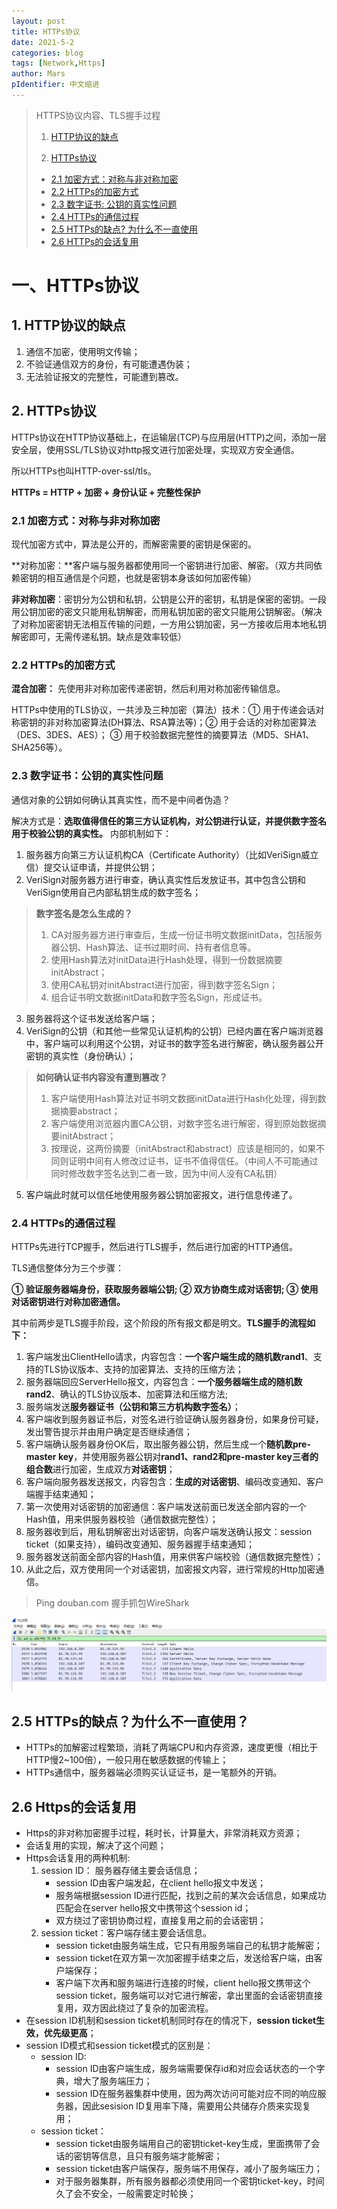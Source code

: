 ```yaml
---
layout: post
title: HTTPs协议
date: 2021-5-2
categories: blog
tags: [Network,Https]
author: Mars
pIdentifier: 中文缩进
---
```


> HTTPS协议内容、TLS握手过程
>
> 1. [HTTP协议的缺点](#1-http协议的缺点)
>
> 2. [HTTPs协议](#2-https协议)
> - [2.1 加密方式：对称与非对称加密](#21-加密方式对称与非对称加密)
> - [2.2 HTTPs的加密方式](#22-https的加密方式) 
> - [2.3 数字证书: 公钥的真实性问题](#23-数字证书公钥的真实性问题)
> - [2.4 HTTPs的通信过程](#24-https的通信过程)
> - [2.5 HTTPs的缺点? 为什么不一直使用](#25-https的缺点为什么不一直使用)
> - [2.6 HTTPs的会话复用](#26-https的会话复用)

# 一、HTTPs协议
## 1. HTTP协议的缺点

1. 通信不加密，使用明文传输；
2. 不验证通信双方的身份，有可能遭遇伪装；
3. 无法验证报文的完整性，可能遭到篡改。

## 2. HTTPs协议

HTTPs协议在HTTP协议基础上，在运输层(TCP)与应用层(HTTP)之间，添加一层安全层，使用SSL/TLS协议对http报文进行加密处理，实现双方安全通信。

所以HTTPs也叫HTTP-over-ssl/tls。

**HTTPs = HTTP + 加密 + 身份认证 + 完整性保护** 

### 2.1 加密方式：对称与非对称加密

现代加密方式中，算法是公开的，而解密需要的密钥是保密的。

**对称加密：**客户端与服务器都使用同一个密钥进行加密、解密。（双方共同依赖密钥的相互通信是个问题，也就是密钥本身该如何加密传输）

**非对称加密**：密钥分为公钥和私钥，公钥是公开的密钥，私钥是保密的密钥。一段用公钥加密的密文只能用私钥解密，而用私钥加密的密文只能用公钥解密。（解决了对称加密密钥无法相互传输的问题，一方用公钥加密，另一方接收后用本地私钥解密即可，无需传递私钥。缺点是效率较低）

### 2.2 HTTPs的加密方式

**混合加密：** 先使用非对称加密传递密钥，然后利用对称加密传输信息。

HTTPs中使用的TLS协议，一共涉及三种加密（算法）技术：① 用于传递会话对称密钥的非对称加密算法(DH算法、RSA算法等)；② 用于会话的对称加密算法（DES、3DES、AES）； ③ 用于校验数据完整性的摘要算法（MD5、SHA1、SHA256等）。

### 2.3 数字证书：公钥的真实性问题

通信对象的公钥如何确认其真实性，而不是中间者伪造？

解决方式是：**选取值得信任的第三方认证机构，对公钥进行认证，并提供数字签名用于校验公钥的真实性。** 内部机制如下：

1. 服务器方向第三方认证机构CA（Certificate Authority）（比如VeriSign威立信）提交认证申请，并提供公钥；
2. VeriSign对服务器方进行审查，确认真实性后发放证书，其中包含公钥和VeriSign使用自己内部私钥生成的数字签名；
> **数字签名是怎么生成的？**
> 
> 1. CA对服务器方进行审查后，生成一份证书明文数据initData，包括服务器公钥、Hash算法、证书过期时间、持有者信息等。
> 2. 使用Hash算法对initData进行Hash处理，得到一份数据摘要initAbstract；
> 3. 使用CA私钥对initAbstract进行加密，得到数字签名Sign；
> 4. 组合证书明文数据initData和数字签名Sign，形成证书。
3. 服务器将这个证书发送给客户端；
4. VeriSign的公钥（和其他一些常见认证机构的公钥）已经内置在客户端浏览器中，客户端可以利用这个公钥，对证书的数字签名进行解密，确认服务器公开密钥的真实性（身份确认）；
> **如何确认证书内容没有遭到篡改？**
> 
> 1. 客户端使用Hash算法对证书明文数据initData进行Hash化处理，得到数据摘要abstract；
> 2. 客户端使用浏览器内置CA公钥，对数字签名进行解密，得到原始数据摘要initAbstract；
> 3. 按理说，这两份摘要（initAbstract和abstract）应该是相同的，如果不同则证明中间有人修改过证书，证书不值得信任。（中间人不可能通过同时修改数字签名达到二者一致，因为中间人没有CA私钥）
5. 客户端此时就可以信任地使用服务器公钥加密报文，进行信息传递了。

### 2.4 HTTPs的通信过程

HTTPs先进行TCP握手，然后进行TLS握手，然后进行加密的HTTP通信。

TLS通信整体分为三个步骤：

<b>
① 验证服务器端身份，获取服务器端公钥;
② 双方协商生成对话密钥;
③ 使用对话密钥进行对称加密通信。</b>

其中前两步是TLS握手阶段，这个阶段的所有报文都是明文。**TLS握手的流程如下：**

1. 客户端发出ClientHello请求，内容包含：**一个客户端生成的随机数rand1**、支持的TLS协议版本、支持的加密算法、支持的压缩方法；
2. 服务器端回应ServerHello报文，内容包含：**一个服务器端生成的随机数rand2**、确认的TLS协议版本、加密算法和压缩方法;
3. 服务端发送**服务器证书（公钥和第三方机构数字签名）**；
4. 客户端收到服务器证书后，对签名进行验证确认服务器身份，如果身份可疑，发出警告提示并由用户确定是否继续通信；
5. 客户端确认服务器身份OK后，取出服务器公钥，然后生成一个**随机数pre-master key**，并使用服务器公钥对**rand1、rand2和pre-master key三者的组合数**进行加密，生成双方**对话密钥**；
6. 客户端向服务器发送报文，内容包含：**生成的对话密钥**、编码改变通知、客户端握手结束通知；
7. 第一次使用对话密钥的加密通信：客户端发送前面已发送全部内容的一个Hash值，用来供服务器校验（通信数据完整性）；
8. 服务器收到后，用私钥解密出对话密钥，向客户端发送确认报文：session ticket（如果支持），编码改变通知、服务器握手结束通知；
9. 服务器发送前面全部内容的Hash值，用来供客户端校验（通信数据完整性）；
10. 从此之后，双方使用同一个对话密钥，加密报文内容，进行常规的Http加密通信。
 
> Ping douban.com 握手抓包WireShark

![Https握手抓包](/assets/posts/30.png)

## 2.5 HTTPs的缺点？为什么不一直使用？

- HTTPs的加解密过程繁琐，消耗了两端CPU和内存资源，速度更慢（相比于HTTP慢2~100倍），一般只用在敏感数据的传输上；
- HTTPs通信中，服务器端必须购买认证证书，是一笔额外的开销。

## 2.6 Https的会话复用

- Https的非对称加密握手过程，耗时长，计算量大，非常消耗双方资源；
- 会话复用的实现，解决了这个问题；
- Https会话复用的两种机制:
    1. session ID： 服务器存储主要会话信息；
       - session ID由客户端发起，在client hello报文中发送；
       - 服务端根据session ID进行匹配，找到之前的某次会话信息，如果成功匹配会在server hello报文中携带这个session id；
       - 双方绕过了密钥协商过程，直接复用之前的会话密钥；
    2. session ticket：客户端存储主要会话信息。
       -  session ticket由服务端生成，它只有用服务端自己的私钥才能解密；
       -  session ticket在双方第一次加密握手结束之后，发送给客户端，由客户端保存；
       -  客户端下次再和服务端进行连接的时候，client hello报文携带这个session ticket，服务端可以对它进行解密，拿出里面的会话密钥直接复用，双方因此绕过了复杂的加密流程。
- 在session ID机制和session ticket机制同时存在的情况下，**session ticket生效，优先级更高**；
- session ID模式和session ticket模式的区别是：
  - session ID:
    - session ID由客户端生成，服务端需要保存id和对应会话状态的一个字典，增大了服务端压力；
    - session ID在服务器集群中使用，因为两次访问可能对应不同的响应服务器，因此sesision ID复用率下降，需要用公共储存介质来实现复用；
  - session ticket：
    - session ticket由服务端用自己的密钥ticket-key生成，里面携带了会话的密钥等信息，且只有服务端才能解密；
    - session ticket由客户端保存，服务端不用保存，减小了服务端压力；
    - 对于服务器集群，所有服务器都必须使用同一个密钥ticket-key，时间久了会不安全，一般需要定时轮换；